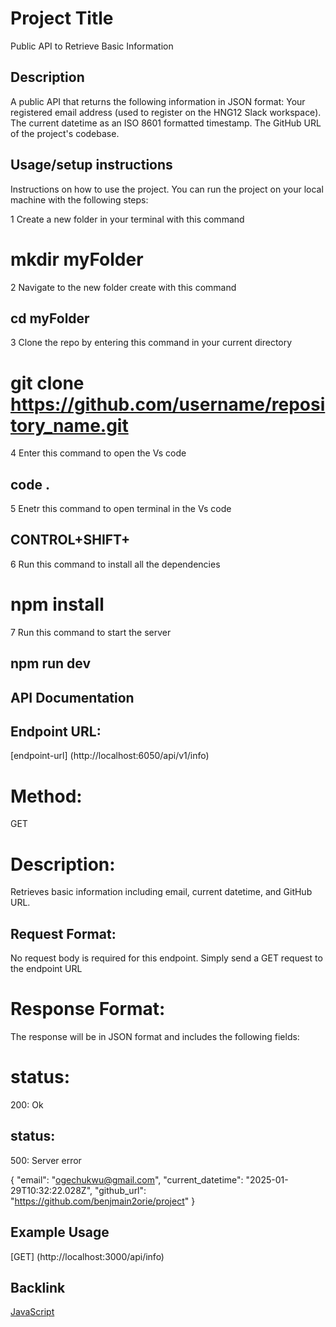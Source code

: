 
 # Project Title
 Public API to Retrieve Basic Information

## Description
A public API that returns the following information in JSON format:
Your registered email address (used to register on the HNG12 Slack workspace).
The current datetime as an ISO 8601 formatted timestamp.
The GitHub URL of the project's codebase.


## Usage/setup instructions

Instructions on how to use the project.
You can run the project on your local machine with the following steps:

1 Create a new folder in your terminal with this command
# mkdir myFolder

2 Navigate to the new folder create with this command

## cd myFolder

3 Clone the repo by entering this command in your current directory

# git clone https://github.com/username/repository_name.git


4 Enter this command to open the Vs code

## code .

5 Enetr this command to open terminal in the Vs code 
## CONTROL+SHIFT+

6 Run this command to install all the dependencies

# npm install

7 Run this command to start the server
## npm run dev




## API Documentation

## Endpoint URL:
[endpoint-url] (http://localhost:6050/api/v1/info)

# Method:
GET

# Description: 
Retrieves basic information including email, current datetime, and GitHub URL.

## Request Format:
No request body is required for this endpoint. Simply send a GET request to the endpoint URL


# Response Format:
The response will be in JSON format and includes the following fields:

# status:
200: Ok

## status:
500: Server error

{
  "email": "ogechukwu@gmail.com",
  "current_datetime": "2025-01-29T10:32:22.028Z",
  "github_url": "https://github.com/benjmain2orie/project"
}



## Example Usage

 [GET] (http://localhost:3000/api/info)



 ## Backlink

 [JavaScript](https://hng.tech/hire/nodejs-developers)





